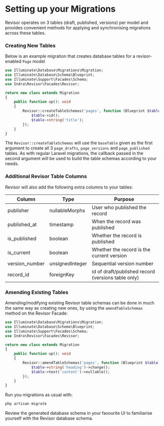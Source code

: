 # Setting up your Migrations

Revisor operates on 3 tables (draft, published, versions) per model and provides convenient methods for applying and synchronising migrations across these tables.

### **Creating New Tables**

Below is an example migration that creates database tables for a revisor-enabled `Page` model

```php
use Illuminate\Database\Migrations\Migration;
use Illuminate\Database\Schema\Blueprint;
use Illuminate\Support\Facades\Schema;
use Indra\Revisor\Facades\Revisor;

return new class extends Migration
{
    public function up(): void
    {
        Revisor::createTableSchemas('pages', function (Blueprint $table) {
            $table->id();
            $table->string('title');
        });  
    }
}
```

The `Revisor::createTableSchemas` will use the `baseTable` given as the first argument to create all 3 `page_drafts`, `page_versions` and `page_published` tables. As with regular Laravel migrations, the callback passed in the second argument will be used to build the table schemas according to your needs.

### Additional Revisor Table Columns

Revisor will also add the following extra columns to your tables:

| Column          | Type            | Purpose                                            |
| --------------- | --------------- | -------------------------------------------------- |
| publisher       | nullableMorphs  | User who published the record                      |
| published\_at   | timestamp       | When the record was published                      |
| is\_published   | boolean         | Whether the record is published                    |
| is\_current     | boolean         | Whether the record is the current version          |
| version\_number | unsignedInteger | Sequential version number                          |
| record\_id      | foreignKey      | id of draft/published record (versions table only) |

### **Amending Existing Tables**

Amending/modifying existing Revisor table schemas can be done in much the same way as creating new ones, by using the `amendTableSchemas` method on the Revisor Facade:

```php
use Illuminate\Database\Migrations\Migration;
use Illuminate\Database\Schema\Blueprint;
use Illuminate\Support\Facades\Schema;
use Indra\Revisor\Facades\Revisor;

return new class extends Migration
{
    public function up(): void
    {
        Revisor::amendTableSchemas('pages', function (Blueprint $table) {
            $table->string('heading')->change();
            $table->text('content')->nullable();
        });  
    }
}
```

Run you migrations as usual with:

```bash
php artisan migrate
```

Review the generated database schema in your favourite UI to familiarise yourself with the Revisor database schema.
